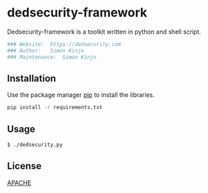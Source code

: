 # dedsecurity-framework

Dedsecurity-framework is a toolkit written in python and shell script.

```bash
### Website:  https://dedsecurity.com
### Author:   Simon Kinjo
### Maintenance:  Simon Kinjo
```

## Installation

Use the package manager [pip](https://pip.pypa.io/en/stable/) to install the libraries.

```bash
pip install -r requirements.txt
```
 ## Usage
 ```bash
 $ ./dedsecurity.py
```
## License
[APACHE](http://www.apache.org/licenses/)
